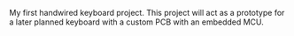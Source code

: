 My first handwired keyboard project. This project will act as a prototype for a later planned keyboard with a custom PCB with an embedded MCU. 
